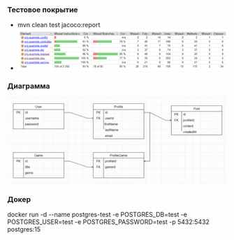 ### Тестовое покрытие 
- mvn clean test jacoco:report
- ![img.png](img.png)

### Диаграмма
![img_1.png](img_1.png)

### Докер
docker run -d --name postgres-test -e POSTGRES_DB=test -e POSTGRES_USER=test -e POSTGRES_PASSWORD=test -p 5432:5432 postgres:15